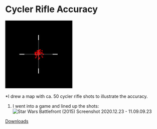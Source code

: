 # Cycler Rifle Accuracy

<img src="Pictures/Cycler_Accuracy.jpg" alt="Cycler Accuracy">

*I drew a map with ca. 50 cycler rifle shots to illustrate the accuracy.
  1. I went into a game and lined up the shots: <img src="Star Wars Battlefront (2015) Screenshot 2020.12.23 - 11.09.09.23.jpg" alt="Star Wars Battlefront (2015) Screenshot 2020.12.23 - 11.09.09.23">

[Downloads](https://github.com/Nikolai-Borbe/Cycler-Rifle-Accuracy/releases/tag/v1.0.1)
